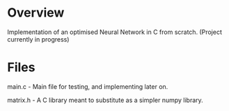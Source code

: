 # Overview
Implementation of an optimised Neural Network in C from scratch. 
(Project currently in progress)

# Files
main.c - Main file for testing, and implementing later on.

matrix.h - A C library meant to substitute as a simpler numpy library. 
